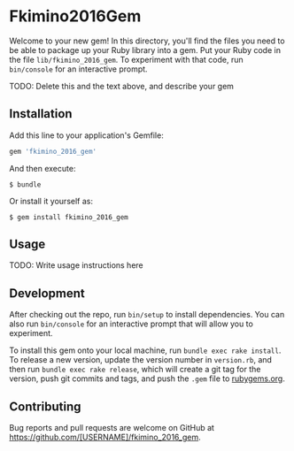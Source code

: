 # Fkimino2016Gem

Welcome to your new gem! In this directory, you'll find the files you need to be able to package up your Ruby library into a gem. Put your Ruby code in the file `lib/fkimino_2016_gem`. To experiment with that code, run `bin/console` for an interactive prompt.

TODO: Delete this and the text above, and describe your gem

## Installation

Add this line to your application's Gemfile:

```ruby
gem 'fkimino_2016_gem'
```

And then execute:

    $ bundle

Or install it yourself as:

    $ gem install fkimino_2016_gem

## Usage

TODO: Write usage instructions here

## Development

After checking out the repo, run `bin/setup` to install dependencies. You can also run `bin/console` for an interactive prompt that will allow you to experiment.

To install this gem onto your local machine, run `bundle exec rake install`. To release a new version, update the version number in `version.rb`, and then run `bundle exec rake release`, which will create a git tag for the version, push git commits and tags, and push the `.gem` file to [rubygems.org](https://rubygems.org).

## Contributing

Bug reports and pull requests are welcome on GitHub at https://github.com/[USERNAME]/fkimino_2016_gem.

